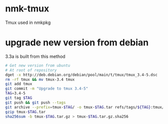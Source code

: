 # nmk-tmux
Tmux used in nmkpkg

# upgrade new version from debian
3.3a is built from this method

```sh
# Get new version from ubuntu
# At root of repository
dget -x http://deb.debian.org/debian/pool/main/t/tmux/tmux_3.4-5.dsc
rm -rf tmux && mv tmux-3.4 tmux
git add tmux
git commit -m "Upgrade to tmux 3.4-5"
TAG=3.4-5
git tag $TAG
git push && git push --tags
git archive --prefix=tmux-$TAG/ -o tmux-$TAG.tar refs/tags/${TAG}:tmux/
gzip tmux-$TAG.tar
sha256sum -b tmux-$TAG.tar.gz > tmux-$TAG.tar.gz.sha256
```
